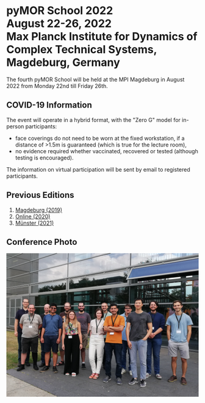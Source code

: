 <!--
.. title: Welcome
.. slug: index
.. date: 2022-03-02 14:46:31 UTC+01:00
.. tags:
.. category:
.. link:
.. description:
.. type: text
.. pagekind: main_index
-->

<h1>
pyMOR School 2022<br>
August 22-26, 2022<br>
Max Planck Institute for Dynamics of Complex Technical Systems,
Magdeburg, Germany
</h1>

The fourth pyMOR School will be held at the MPI Magdeburg in August 2022 from
Monday 22nd till Friday 26th.

## COVID-19 Information

The event will operate in a hybrid format,
with the "Zero G" model for in-person participants:

- face coverings do not need to be worn at the fixed workstation,
  if a distance of >1.5m is guaranteed
  (which is true for the lecture room),
- no evidence required whether vaccinated, recovered or tested
  (although testing is encouraged).

The information on virtual participation will be sent by email to registered
participants.

## Previous Editions

1. [Magdeburg (2019)](https://2019.school.pymor.org/)
2. [Online (2020)](https://2020.school.pymor.org/)
3. [Münster (2021)](https://2021.school.pymor.org/)


## Conference Photo

<img src="/images/group_2022.png">

